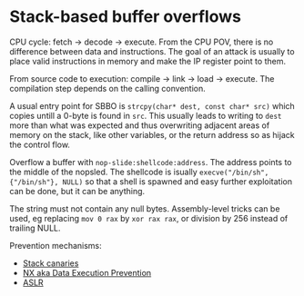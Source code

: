# Stack-based buffer overflows

CPU cycle: fetch -> decode -> execute. From the CPU POV, there is no difference between data and instructions. The goal of an attack is usually to place valid instructions in memory and make the IP register point to them.

From source code to execution: compile -> link -> load -> execute. The compilation step depends on the calling convention.

A usual entry point for SBBO is `strcpy(char* dest, const char* src)` which copies untill a 0-byte is found in `src`. This usually leads to writing to `dest` more than what was expected and thus overwriting adjacent areas of memory on the stack, like other variables, or the return address so as hijack the control flow.

Overflow a buffer with `nop-slide:shellcode:address`. The address points to the middle of the nopsled. The shellcode is isually `execve("/bin/sh", {"/bin/sh"}, NULL)` so that a shell is spawned and easy further exploitation can be done, but it can be anything.

The string must not contain any null bytes. Assembly-level tricks can be used, eg replacing `mov 0 rax` by `xor rax rax`, or division by 256 instead of trailing NULL.

Prevention mechanisms:

- [Stack canaries](./stack-canaries.md)
- [NX aka Data Execution Prevention](./nx.md)
- [ASLR](./aslr.md)